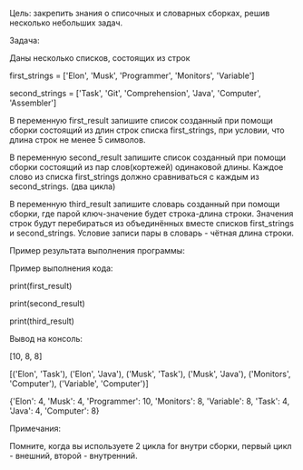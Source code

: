 Цель: закрепить знания о списочных и словарных сборках, решив несколько небольших задач.

Задача:

Даны несколько списков, состоящих из строк

first_strings = ['Elon', 'Musk', 'Programmer', 'Monitors', 'Variable']

second_strings = ['Task', 'Git', 'Comprehension', 'Java', 'Computer', 'Assembler']

В переменную first_result запишите список созданный при помощи сборки состоящий из длин строк списка first_strings, при условии, что длина строк не менее 5 символов.

В переменную second_result запишите список созданный при помощи сборки состоящий из пар слов(кортежей) одинаковой длины. Каждое слово из списка first_strings должно сравниваться с каждым из second_strings. (два цикла)

В переменную third_result запишите словарь созданный при помощи сборки, где парой ключ-значение будет строка-длина строки. Значения строк будут перебираться из объединённых вместе списков first_strings и second_strings. Условие записи пары в словарь - чётная длина строки.

Пример результата выполнения программы:

Пример выполнения кода:

print(first_result)

print(second_result)

print(third_result)

Вывод на консоль:

[10, 8, 8]

[('Elon', 'Task'), ('Elon', 'Java'), ('Musk', 'Task'), ('Musk', 'Java'), ('Monitors', 'Computer'), ('Variable', 'Computer')]

{'Elon': 4, 'Musk': 4, 'Programmer': 10, 'Monitors': 8, 'Variable': 8, 'Task': 4, 'Java': 4, 'Computer': 8}

Примечания:

Помните, когда вы используете 2 цикла for внутри сборки, первый цикл - внешний, второй - внутренний.
